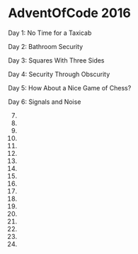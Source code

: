 # AdventOfCode 2016

Day 1: No Time for a Taxicab

Day 2: Bathroom Security

Day 3: Squares With Three Sides

Day 4: Security Through Obscurity

Day 5: How About a Nice Game of Chess?

Day 6: Signals and Noise

7.

8.

9.

10.

11.

12.

13.

14.

15.

16.

17.

18.

19.

20.

21.

22.

23.

24.
